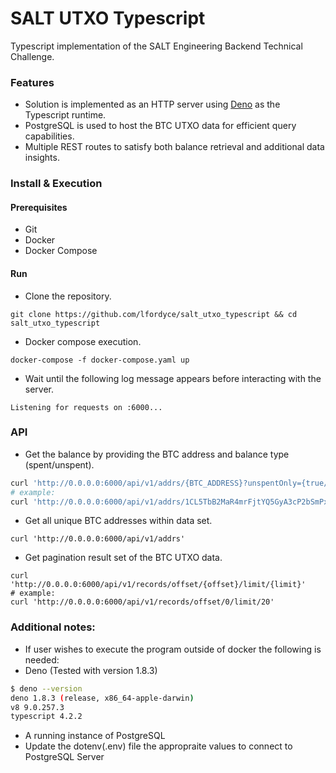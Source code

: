 # SALT UTXO Typescript

Typescript implementation of the SALT Engineering Backend Technical Challenge.

### Features

- Solution is implemented as an HTTP server using [Deno](https://deno.land/) as the Typescript runtime.
- PostgreSQL is used to host the BTC UTXO data for efficient query capabilities.
- Multiple REST routes to satisfy both balance retrieval and additional data insights. 

### Install & Execution

#### Prerequisites
- Git
- Docker
- Docker Compose

#### Run
- Clone the repository.
```shell
git clone https://github.com/lfordyce/salt_utxo_typescript && cd salt_utxo_typescript
```
- Docker compose execution.
```shell
docker-compose -f docker-compose.yaml up
```
- Wait until the following log message appears before interacting with the server.
```shell
Listening for requests on :6000...
```

### API
- Get the balance by providing the BTC address and balance type (spent/unspent).
```sh
curl 'http://0.0.0.0:6000/api/v1/addrs/{BTC_ADDRESS}?unspentOnly={true/false}'
# example:
curl 'http://0.0.0.0:6000/api/v1/addrs/1CL5TbB2MaR4mrFjtYQ5GyA3cP2bSmPxAn?unspentOnly=true'
```
- Get all unique BTC addresses within data set.
```shell
curl 'http://0.0.0.0:6000/api/v1/addrs'
```
- Get pagination result set of the BTC UTXO data.
```shell
curl 'http://0.0.0.0:6000/api/v1/records/offset/{offset}/limit/{limit}'
# example:
curl 'http://0.0.0.0:6000/api/v1/records/offset/0/limit/20'
```

### Additional notes:
- If user wishes to execute the program outside of docker the following is needed:
- Deno (Tested with version 1.8.3)
```sh
$ deno --version
deno 1.8.3 (release, x86_64-apple-darwin)
v8 9.0.257.3
typescript 4.2.2
```
- A running instance of PostgreSQL
- Update the dotenv(.env) file the appropraite values to connect to PostgreSQL Server

